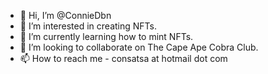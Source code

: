 - 👋 Hi, I’m @ConnieDbn
- 👀 I’m interested in creating NFTs.
- 🌱 I’m currently learning how to mint NFTs.
- 💞️ I’m looking to collaborate on The Cape Ape Cobra Club.
- 📫 How to reach me - consatsa at hotmail dot com

<!---
ConnieDbn/ConnieDbn is a ✨ special ✨ repository because its `README.md` (this file) appears on your GitHub profile.
You can click the Preview link to take a look at your changes.
--->
